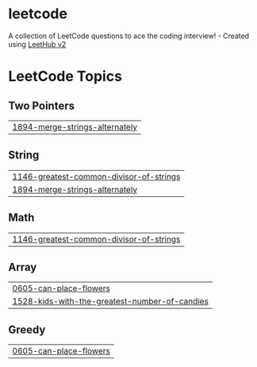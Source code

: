 # leetcode
A collection of LeetCode questions to ace the coding interview! - Created using [LeetHub v2](https://github.com/arunbhardwaj/LeetHub-2.0)

<!---LeetCode Topics Start-->
# LeetCode Topics
## Two Pointers
|  |
| ------- |
| [1894-merge-strings-alternately](https://github.com/lavijaindev/leetcode/tree/master/1894-merge-strings-alternately) |
## String
|  |
| ------- |
| [1146-greatest-common-divisor-of-strings](https://github.com/lavijaindev/leetcode/tree/master/1146-greatest-common-divisor-of-strings) |
| [1894-merge-strings-alternately](https://github.com/lavijaindev/leetcode/tree/master/1894-merge-strings-alternately) |
## Math
|  |
| ------- |
| [1146-greatest-common-divisor-of-strings](https://github.com/lavijaindev/leetcode/tree/master/1146-greatest-common-divisor-of-strings) |
## Array
|  |
| ------- |
| [0605-can-place-flowers](https://github.com/lavijaindev/leetcode/tree/master/0605-can-place-flowers) |
| [1528-kids-with-the-greatest-number-of-candies](https://github.com/lavijaindev/leetcode/tree/master/1528-kids-with-the-greatest-number-of-candies) |
## Greedy
|  |
| ------- |
| [0605-can-place-flowers](https://github.com/lavijaindev/leetcode/tree/master/0605-can-place-flowers) |
<!---LeetCode Topics End-->